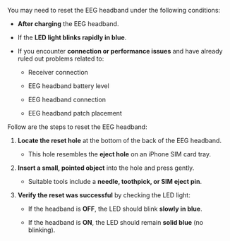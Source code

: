 You may need to reset the EEG headband under the following conditions:  

- **After charging** the EEG headband.  

- If the **LED light blinks rapidly in blue**. 

- If you encounter **connection or performance issues** and have already ruled out problems related to:  

  - Receiver connection 

  - EEG headband battery level  

  - EEG headband connection

  - EEG headband patch placement

Follow are the steps to reset the EEG headband:

1. **Locate the reset hole** at the bottom of the back of the EEG headband.  

   - This hole resembles the **eject hole** on an iPhone SIM card tray.  

2. **Insert a small, pointed object** into the hole and press gently.  

   - Suitable tools include a **needle, toothpick, or SIM eject pin**.  

3. **Verify the reset was successful** by checking the LED light:  

   - If the headband is **OFF**, the LED should blink **slowly in blue**.  
   
   - If the headband is **ON**, the LED should remain **solid blue** (no blinking).